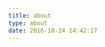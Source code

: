```yaml
---
title: about
type: about
date: 2016-10-24 14:42:17
---
```


<div class="ds-recent-visitors" data-num-items="39" data-avatar-size="40" id="ds-recent-visitors"></div>
